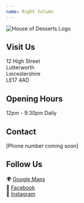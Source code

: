 ```yaml
---
name: Right Column
---
```

![House of Desserts Logo](/assets/house-of-desserts-compressed.png)

## Visit Us

12 High Street  
Lutterworth  
Leicestershire  
LE17 4AD

## Opening Hours

12pm - 9:30pm Daily

## Contact

[Phone number coming soon]

## Follow Us

🌍 [Google Maps](https://maps.app.goo.gl/4ZMZVLooaErnYnWw6)  
📘 [Facebook](https://www.facebook.com/profile.php?id=61576113030850)  
📸 [Instagram](https://www.instagram.com/house_of_dessert_s)

